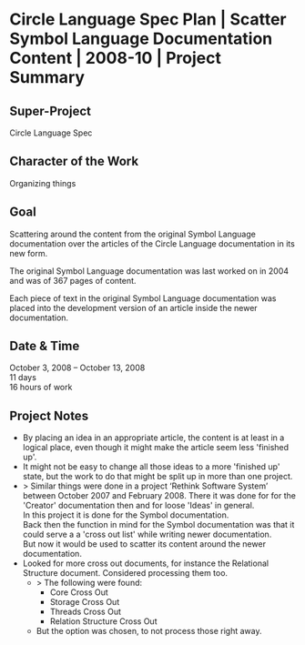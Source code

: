 ﻿Circle Language Spec Plan | Scatter Symbol Language Documentation Content | 2008-10 | Project Summary
=====================================================================================================

Super-Project
-------------

Circle Language Spec


Character of the Work
---------------------

Organizing things


Goal
----

Scattering around the content from the original Symbol Language documentation over the articles of the Circle Language documentation in its new form.

The original Symbol Language documentation was last worked on in 2004 and was of 367 pages of content.

Each piece of text in the original Symbol Language documentation was placed into the development version of an article inside the newer documentation.


Date & Time
-----------

October 3, 2008 – October 13, 2008  
11 days  
16 hours of work


Project Notes
-------------

- By placing an idea in an appropriate article, the content is at least in a logical place, even though it might make the article seem less 'finished up'.
- It might not be easy to change all those ideas to a more 'finished up' state, but the work to do that might be split up in more than one project.
- \> Similar things were done in a project ‘Rethink Software System’ between October 2007 and February 2008. There it was done for for the 'Creator' documentation then and for loose 'Ideas' in general.  
In this project it is done for the Symbol documentation.  
Back then the function in mind for the Symbol documentation was that it could serve a a 'cross out list' while writing newer documentation.  
But now it would be used to scatter its content around the newer documentation.  
- Looked for more cross out documents, for instance the Relational Structure document.
Considered processing them too.
    - \> The following were found:
        - Core Cross Out
        - Storage Cross Out
        - Threads Cross Out
        - Relation Structure Cross Out
    - But the option was chosen, to not process those right away.

